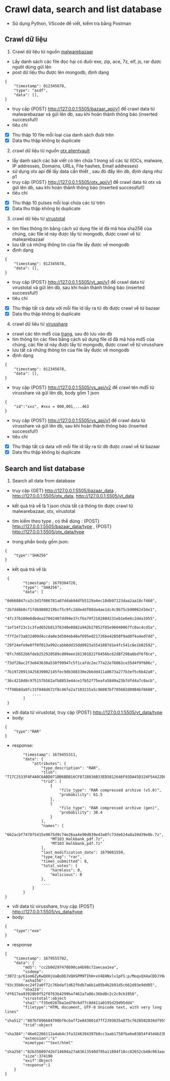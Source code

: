# Crawl data, search and list database
- Sử dụng Python, VScode để viết, kiểm tra bằng Postman

## Crawl dữ liệu
1. Crawl dữ liệu từ nguồn [malwarebazaar](https://bazaar.abuse.ch/browse/)
- Lấy danh sách các file đọc hại có đuôi exe, zip, ace, 7z, elf, js, rar được người dùng gửi lên 
- post dữ liệu thu được lên mongodb, định dạng
```
{
    "timestamp": 012345678,
    "type": "asdf",
    "data": [],
}
```
- truy cập {POST} http://127.0.0.1:5505/bazaar_api/v1 để crawl data từ malwarebazaar và gửi lên db, sau khi hoàn thành thông báo (inserted successful!)
- tiêu chí
* [x] Thu thập 10 file mỗi loại của danh sách đuôi trên
* [x] Data thu thập không bị duplicate

2. crawl dữ liệu từ nguồn [otx alientvault](https://otx.alienvault.com/dashboard/new)
- lấy danh sách các bài viết có tên chứa 1 trong số các từ (IOCs, malware, IP addresses, Domains, URLs, File hashes, Email addresses)
- sử dụng otx api để lấy data cần thiết , sau đó đấy lên db, định dạng như p1
- truy cập {POST} http://127.0.0.1:5505/otx_api/v1 để crawl data từ otx và gửi lên db, sau khi hoàn thành thông báo (inserted successful!)
- tiêu chí
* [x] Thu thập 10 pulses mỗi loại chứa các từ trên
* [x] Data thu thập không bị duplicate

3. crawl dữ liệu từ [virustotal](https://www.virustotal.com/gui/home/search)
- tìm files thông tin bằng cách sử dụng file id đã mã hóa sha256 của chúng, các file id này được lấy từ mongodb, được crawl về từ malwarebazaar
- lưu tất cả những thông tin của file lấy được về mongodb
- định dạng
```
{
    "timestamp": 012345678,
    "data": [],
}
```
- truy cập {POST} http://127.0.0.1:5505/vt_api/v1 để crawl data từ virustotal và gửi lên db, sau khi hoàn thành thông báo (inserted successful!)
- tiêu chí
* [x] Thu thập tất cả data với mỗi file id lấy ra từ db được crawl về từ bazaar
* [x] Data thu thập không bị duplicate

4. crawl dữ liệu từ [virusshare](https://virusshare.com/apiv2_reference)
- crawl các tên md5 của [trang](https://virusshare.com/hashes), sau đó lưu vào db
- tìm thông tin các files bằng cách sử dụng file id đã mã hóa md5 của chúng, các file id này được lấy từ mongodb, được crawl về từ virusshare
- lưu tất cả những thông tin của file lấy được về mongodb
- định dạng
```
{
    "timestamp": 012345678,
    "data": [],
}
```
- truy cập {POST} http://127.0.0.1:5505/vs_api/v2 để crawl tên md5 từ virusshare và gửi lên db, body gồm 1 json
```
{
    "id":"xxx", #xxx = 000,001,...463
}
```
- truy cập {POST} http://127.0.0.1:5505/vs_api/v1 để crawl data từ virusshare và gửi lên db, sau khi hoàn thành thông báo (inserted successful!)
- tiêu chí
* [x] Thu thập tất cả data với mỗi file id lấy ra từ db được crawl về từ bazaar
* [x] Data thu thập không bị duplicate

## Search and list database
1. Search all data from database
- truy cập {GET} http://127.0.0.1:5505/bazaar_data , http://127.0.0.1:5505/otx_data, http://127.0.0.1:5505/vt_data
- kết quả trả về là 1 json chứa tất cả thông tin được crawl từ malwarebazaar, otx, virustotal

- tìm kiếm theo type , có thể dùng : {POST} http://127.0.0.1:5505/bazaar_data/type ,
{POST} http://127.0.0.1:5505/otx_data/type 
- trong phần body gồm json:
```
{
    "type":"SHA256"
}
```
- kết quả trả về là:
```
 {
        "timestamp": 1679304728,
        "type": "SHA256",
        "data": [
            "0d668847ca2c3d1f086781a07ddab94dfb5129a4ec18db97123daa2aa18cf460",
            "2b7dd6b0cf1fdb9808219bcf5c9fc2ddeddf08da4ae1dc4c9b75cb90062d34e1",
            "4fc37b100e8dbdea27042487dd94e37cf6a79f2182884231eb1e6e6c2d4a1955",
            "1ef14f23c1c3fad652b81376340e8882a942b27052f85e96040067fc0ac4cd5a",
            "f7f2e73a832d09d4ccda0e3d584eb40af695ed21726be42850f9ad0f4a4ed7dd",
            "29f24efe9e0ff0f013a992cabb6dd15dd0923a5541807d1e4fc541c6e1b02592",
            "0fc7d652b6fdeb252920589cd09eee181301822f0456bc62d8f298a6bdf6f8ce",
            "73df28ac2f3e843630a538f99947c5f1cafdc2ec77a22e76063ce35d4f9f606c",
            "7b19720913425839002145fec9db388330e2b6dd411a8673a277b3ef5c6b42a8",
            "36c4218d8c975157b562afb8853e44ce1fb52f75eafa5849a23b7dfd4a7c0acb",
            "ff98b8da0fc33f048d672f8c46fe2a7103215a5c96087bf705602d0984bf6608",
            ....
        ]
 }
```
- với data từ virustotal, truy cập {POST} http://127.0.0.1:5505/vt_data/type
- body:
```
{
    "type":"RAR"
}
```
- response:
``` {
        "timestamp": 1679455311,
        "data": {
            "attributes": {
                "type_description": "RAR",
                "tlsh": "T17C2533F4F4A0C6ABD071BB6BDB16CF8728836B33ED5812646F93DA45D324F54422D822",
                "trid": [
                    {
                        "file_type": "RAR compressed archive (v5.0)",
                        "probability": 61.5
                    },
                    {
                        "file_type": "RAR compressed archive (gen)",
                        "probability": 38.4
                    }
                ],
                "names": [
                    "662acbf7478f5415e9675d9c74e26aa4e90d839e43a8fc73de624a8a10d39e8b.7z",
                    "MT103_Halkbank_pdf.7z",
                    "MT103 Halkbank,pdf.7z"
                ],
                "last_modification_date": 1679081559,
                "type_tag": "rar",
                "times_submitted": 8,
                "total_votes": {
                    "harmless": 0,
                    "malicious": 0
                },
                ....
            }
        }
}
```
- với data từ virusshare, truy cập {POST} http://127.0.0.1:5505/vs_data/type
- body:
```
{
    "type":"exe"
}
```
- response
```
{
    "timestamp": 1679555702,
    "data": {
        "md5": "cc2b0d297470b90ca4b98c72aecaa1ea",
        "ssdeep": "3072:p/61om6ZyKwQXHjUaBoDDJVQHSPM9TIhH+xV4EHNxlv1pFS:p/MoqvQX4aCDDJY0qHxlv1pF",
        "asha256": "93c35b8cec24f2a0f72c76bdaf1d62f6db7a6b1a85b4b2b91d5c662d93e9dd05",
        "sha224": "df617ea93920b9f52f8763b4299ba7462a7a86c36bd0c2c2c9cb1956",
        "virustotal":object
        "sha1":"f35e0207ba1ed70c6df7c0d411a0195d29d95dd4"
        "filetype":"HTML document, UTF-8 Unicode text, with very long lines"
        "sha512":"807bf896604700bf6cbaff2e843801d7ff2393835a875cf628502834df955118cef6cf…"
        "trid":object
        "sha384":"46e62266112a4ab4c3fa3246394397b8cc3aab1758fba6e83854f45d4b23b044fa446b…"
        "extension":"s"
        "mimetype:""text/html"
        "sha256":"82b35889742bf14604a27a83613540d795a11894f18cc82652cb40c963aa458d"
        "size":374190
        "exif":Object
        "response":1
    }
}
```